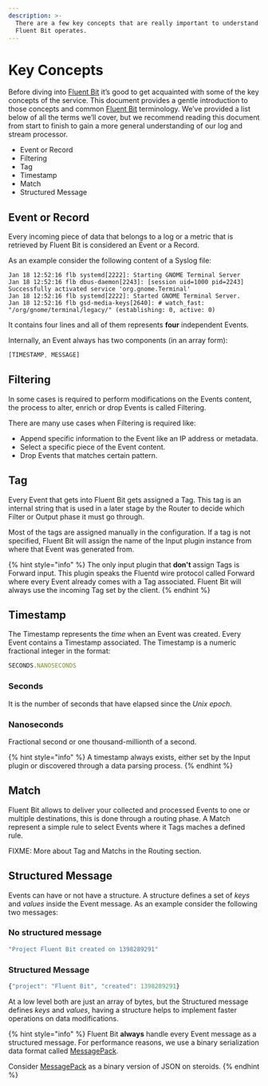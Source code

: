 ```yaml
---
description: >-
  There are a few key concepts that are really important to understand how
  Fluent Bit operates.
---
```


# Key Concepts

Before diving into [Fluent Bit](https://fluentbit.io) it’s good to get acquainted with some of the key concepts of the service. This document provides a gentle introduction to those concepts and common [Fluent Bit](https://fluentbit.io) terminology. We’ve provided a list below of all the terms we’ll cover, but we recommend reading this document from start to finish to gain a more general understanding of our log and stream processor.

* Event or Record
* Filtering
* Tag
* Timestamp
* Match
* Structured Message

## Event or Record

Every incoming piece of data that belongs to a log or a metric that is retrieved by Fluent Bit is considered an Event or a Record.

As an example consider the following content of a Syslog file:

```text
Jan 18 12:52:16 flb systemd[2222]: Starting GNOME Terminal Server
Jan 18 12:52:16 flb dbus-daemon[2243]: [session uid=1000 pid=2243] Successfully activated service 'org.gnome.Terminal'
Jan 18 12:52:16 flb systemd[2222]: Started GNOME Terminal Server.
Jan 18 12:52:16 flb gsd-media-keys[2640]: # watch_fast: "/org/gnome/terminal/legacy/" (establishing: 0, active: 0)
```

It contains four lines and all of them represents **four** independent Events.

Internally, an Event always has two components \(in an array form\):

```javascript
[TIMESTAMP, MESSAGE]
```

## Filtering

In some cases is required to perform modifications on the Events content, the process to alter, enrich or drop Events is called Filtering.

There are many use cases when Filtering is required like:

* Append specific information to the Event like an IP address or metadata.
* Select a specific piece of the Event content.
* Drop Events that matches certain pattern.

## Tag

Every Event that gets into Fluent Bit gets assigned a Tag. This tag is an internal string that is used in a later stage by the Router to decide which Filter or Output phase it must go through.

Most of the tags are assigned manually in the configuration. If a tag is not specified, Fluent Bit will assign the name of the Input plugin instance from where that Event was generated from.

{% hint style="info" %}
The only input plugin that **don't** assign Tags is Forward input. This plugin speaks the Fluentd wire protocol called Forward where every Event already comes with a Tag associated. Fluent Bit will always use the incoming Tag set by the client.
{% endhint %}

## Timestamp

The Timestamp represents the _time_ when an Event was created. Every Event contains a Timestamp associated. The Timestamp is a numeric fractional integer in the format:

```javascript
SECONDS.NANOSECONDS
```

### Seconds

It is the number of seconds that have elapsed since the _Unix epoch._

### Nanoseconds

Fractional second or one thousand-millionth of a second.

{% hint style="info" %}
A timestamp always exists, either set by the Input plugin or discovered through a data parsing process.
{% endhint %}

## Match

Fluent Bit allows to deliver your collected and processed Events to one or multiple destinations, this is done through a routing phase. A Match represent a simple rule to select Events where it Tags maches a defined rule.

FIXME: More about Tag and Matchs in the Routing section.

## Structured Message

Events can have or not have a structure. A structure defines a set of _keys_ and _values_ inside the Event message. As an example consider the following two messages:

### No structured message

```javascript
"Project Fluent Bit created on 1398289291"
```

### Structured Message

```javascript
{"project": "Fluent Bit", "created": 1398289291}
```

At a low level both are just an array of bytes, but the Structured message defines _keys_ and _values_, having a structure helps to implement faster operations on data modifications.

{% hint style="info" %}
Fluent Bit **always** handle every Event message as a structured message. For performance reasons, we use a binary serialization data format called [MessagePack](https://msgpack.org/).

Consider [MessagePack](https://msgpack.org/) as a binary version of JSON on steroids.
{% endhint %}

